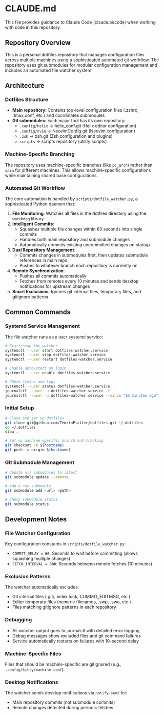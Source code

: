 # CLAUDE.md

This file provides guidance to Claude Code (claude.ai/code) when working with code in this repository.

## Repository Overview

This is a personal dotfiles repository that manages configuration files across multiple machines using a sophisticated automated git workflow. The repository uses git submodules for modular configuration management and includes an automated file watcher system.

## Architecture

### Dotfiles Structure
- **Main repository**: Contains top-level configuration files (.zshrc, .tmux.conf, etc.) and coordinates submodules
- **Git submodules**: Each major tool has its own repository:
  - `.config/helix` → helix_conf.git (Helix editor configuration)
  - `.config/nvim` → NeovimConfig.git (Neovim configuration)  
  - `.zsh` → zsh.git (Zsh configuration and plugins)
  - `scripts` → scripts repository (utility scripts)

### Machine-Specific Branching
The repository uses machine-specific branches (like `pc_arch`) rather than `main` for different machines. This allows machine-specific configurations while maintaining shared base configurations.

### Automated Git Workflow
The core automation is handled by `scripts/dotfile_watcher.py`, a sophisticated Python daemon that:

1. **File Monitoring**: Watches all files in the dotfiles directory using the `watchdog` library
2. **Intelligent Commits**: 
   - Squashes multiple file changes within 60 seconds into single commits
   - Handles both main repository and submodule changes
   - Automatically commits existing uncommitted changes on startup
3. **Dual Repository Management**: 
   - Commits changes in submodules first, then updates submodule references in main repo
   - Pushes to whatever branch each repository is currently on
4. **Remote Synchronization**: 
   - Pushes all commits automatically
   - Fetches from remotes every 10 minutes and sends desktop notifications for upstream changes
5. **Smart Exclusions**: Ignores git internal files, temporary files, and gitignore patterns

## Common Commands

### Systemd Service Management
The file watcher runs as a user systemd service:

```bash
# Start/stop the watcher
systemctl --user start dotfiles-watcher.service
systemctl --user stop dotfiles-watcher.service
systemctl --user restart dotfiles-watcher.service

# Enable auto-start on login
systemctl --user enable dotfiles-watcher.service

# Check status and logs
systemctl --user status dotfiles-watcher.service
journalctl --user -u dotfiles-watcher.service -f
journalctl --user -u dotfiles-watcher.service --since "10 minutes ago"
```

### Initial Setup
```bash
# Clone and set up dotfiles
git clone git@github.com:TenzinPlatter/dotfiles.git ~/.dotfiles
cd ~/.dotfiles
stow .

# Set up machine-specific branch and tracking
git checkout -b $(hostname)
git push -u origin $(hostname)
```

### Git Submodule Management
```bash
# Update all submodules to latest
git submodule update --remote

# Add a new submodule
git submodule add <url> <path>

# Check submodule status
git submodule status
```

## Development Notes

### File Watcher Configuration
Key configuration constants in `scripts/dotfile_watcher.py`:
- `COMMIT_DELAY = 60`: Seconds to wait before committing (allows squashing multiple changes)
- `FETCH_INTERVAL = 600`: Seconds between remote fetches (10 minutes)

### Exclusion Patterns
The watcher automatically excludes:
- Git internal files (.git/, index.lock, COMMIT_EDITMSG, etc.)
- Editor temporary files (numeric filenames, .swp, .swo, etc.)
- Files matching gitignore patterns in each repository

### Debugging
- All watcher output goes to journalctl with detailed error logging
- Debug messages show excluded files and git command failures
- Service automatically restarts on failures with 10-second delay

### Machine-Specific Files
Files that should be machine-specific are gitignored (e.g., `.config/kitty/machine.conf`).

### Desktop Notifications
The watcher sends desktop notifications via `notify-send` for:
- Main repository commits (not submodule commits)
- Remote changes detected during periodic fetches
